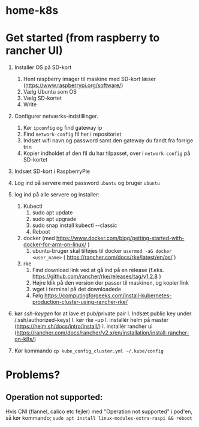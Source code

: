 # home-k8s

# Get started (from raspberry to rancher UI)
1. Installer OS på SD-kort
    1. Hent raspberry imager til maskine med SD-kort læser (https://www.raspberrypi.org/software/)
    1. Vælg Ubuntu som OS
    1. Vælg SD-kortet
    1. Write
1. Configurer netværks-indstillinger.
    1. Kør `ipconfig` og find gateway ip
    2. Find `network-config` fil her i repositoriet
    3. Indsæt wifi navn og password samt den gateway du fandt fra forrige trin
    4. Kopier indholdet af den fil du har tilpasset, over i `network-config` på SD-kortet
1. Indsæt SD-kort i RaspberryPie

1. Log ind på servere med password `ubuntu` og bruger `ubuntu`
1. log ind på alle servere og installer:
    1. Kubectl
        1. sudo apt update
        1. sudo apt upgrade 
        1. sudo snap install kubectl --classic
        1. Reboot 
    4. docker (med https://www.docker.com/blog/getting-started-with-docker-for-arm-on-linux/ ) 
        1. ubuntu-bruger skal tilføjes til docker `usermod -aG docker <user_name>` ( https://rancher.com/docs/rke/latest/en/os/ )
    6. rke
        1. Find download link ved at gå ind på en release (f.eks. https://github.com/rancher/rke/releases/tag/v1.2.8 )
        1. Højre klik på den version der passer til maskinen, og kopier link
        1. wget i terminal på det downloadede
        1. Følg https://computingforgeeks.com/install-kubernetes-production-cluster-using-rancher-rke/
1. kør *ssh-keygen* for at lave et pub/private pair
l. Indsæt public key under /.ssh/authorized-keys)
l. kør rke -up
l. installér helm på master (https://helm.sh/docs/intro/install/)
l. installér rancher ui  (https://rancher.com/docs/rancher/v2.x/en/installation/install-rancher-on-k8s/)
1. Kør kommando `cp kube_config_cluster.yml ~/.kube/config`

# Problems?

## Operation not supported:
Hvis CNI (flannel, calico etc fejler) med "Operation not supported" i pod'en, så kør kommando;
`sudo apt install linux-modules-extra-raspi && reboot`
